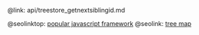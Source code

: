 @link: api/treestore_getnextsiblingid.md

@seolinktop: [popular javascript framework](https://webix.com)
@seolink: [tree map](https://webix.com/widget/treemap/)